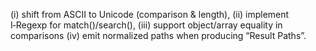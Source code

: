 (i) shift from ASCII to Unicode (comparison & length),
(ii) implement I‑Regexp for match()/search(),
(iii) support object/array equality in comparisons
(iv) emit normalized paths when producing “Result Paths”.
